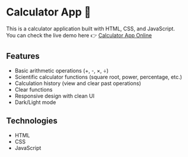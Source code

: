 # Calculator App 🧮

This is a calculator application built with HTML, CSS, and JavaScript.  
You can check the live demo here 👉 [Calculator App Online](https://calculator-lidya.netlify.app/)

## Features
- Basic arithmetic operations (+, -, ×, ÷)
- Scientific calculator functions (square root, power, percentage, etc.)
- Calculation history (view and clear past operations)
- Clear functions
- Responsive design with clean UI
- Dark/Light mode 

## Technologies
- HTML
- CSS
- JavaScript



